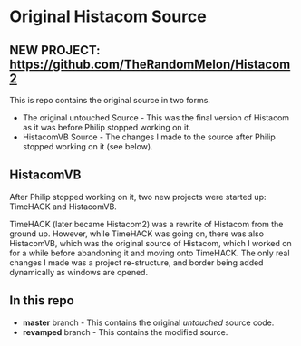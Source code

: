 # Original Histacom Source
## NEW PROJECT: https://github.com/TheRandomMelon/Histacom2

This is repo contains the original source in two forms.

- The original untouched Source - This was the final version of Histacom as it was before Philip stopped working on it.
- HistacomVB Source - The changes I made to the source after Philip stopped working on it (see below).

## HistacomVB
After Philip stopped working on it, two new projects were started up: TimeHACK and HistacomVB.

TimeHACK (later became Histacom2) was a rewrite of Histacom from the ground up.
However, while TimeHACK was going on, there was also HistacomVB, which was the original source of Histacom, which I worked on for a while before abandoning it and moving onto TimeHACK.
The only real changes I made was a project re-structure, and border being added dynamically as windows are opened.

## In this repo
- **master** branch - This contains the original *untouched* source code.
- **revamped** branch - This contains the modified source.
